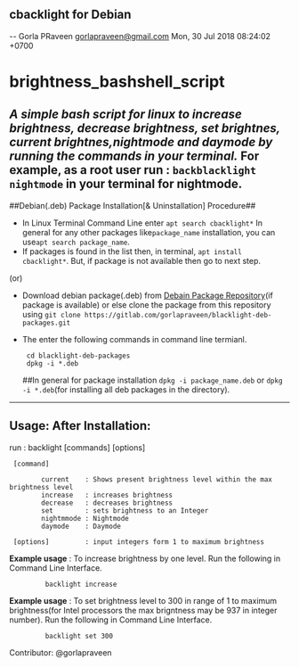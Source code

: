 cbacklight for Debian
--------------------

 -- Gorla PRaveen <gorlapraveen@gmail.com>  Mon, 30 Jul 2018 08:24:02 +0700

# brightness_bashshell_script #
_*A simple bash script for linux to increase brightness, decrease brightness, set brightnes, current brightnes,nightmode and daymode by running the commands in your terminal.*_
For example, as a root user run : `backblacklight nightmode` in your terminal for nightmode.
------------------------------------------------------------------------------------------
##Debian(.deb) Package Installation[& Uninstallation] Procedure##

* In Linux Terminal Command Line enter `apt search cbacklight*` In general for any other packages like`package_name` installation, you can use`apt search package_name`.
* If packages is found in the list then, in terminal, `apt install cbacklight*`. But, if package is not available then go to next step.


(or)

* Download debian package(.deb) from [Debain Package Repository](https://packages.debian.org)(if package is available) or else clone the package from this repository using `git clone https://gitlab.com/gorlapraveen/blacklight-deb-packages.git`
 * The enter the following commands in command line termianl.

        cd blacklight-deb-packages
        dpkg -i *.deb 
     ##In general for package installation `dpkg -i package_name.deb` or `dpkg -i *.deb`(for installing all deb packages in the directory).



-------------------------------------------------------------------------------------------
## Usage: After Installation:



run                : backlight [commands] [options] 

     [command]

            current    : Shows present brightness level within the max brightness level
            increase   : increases brightness
            decrease   : decreases brightness 
            set        : sets brightness to an Integer
            nightmmode : Nightmode
            daymode    : Daymode

     [options]         : input integers form 1 to maximum brightness

**Example usage** :  To increase brightness by one level. Run the following in Command Line Interface.

             backlight increase

**Example usage** : To set brightness level to 300 in range of 1 to maximum brightness(for Intel processors the max brigntness may be 937 in integer number). Run the following in Command Line Interface.

             backlight set 300 

Contributor: @gorlapraveen 
